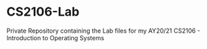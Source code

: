 # CS2106-Lab

Private Repository containing the Lab files for my AY20/21 CS2106 - Introduction to Operating Systems
